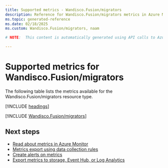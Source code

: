 ```yaml
---
title: Supported metrics - Wandisco.Fusion/migrators
description: Reference for Wandisco.Fusion/migrators metrics in Azure Monitor.
ms.topic: generated-reference
ms.date: 02/18/2025
ms.custom: Wandisco.Fusion/migrators, naam

# NOTE:  This content is automatically generated using API calls to Azure. Any edits made on these files will be overwritten in the next run of the script. 

---
```


  
# Supported metrics for Wandisco.Fusion/migrators
  
The following table lists the metrics available for the Wandisco.Fusion/migrators resource type.  
  
  
[!INCLUDE [headings](~/reusable-content/ce-skilling/azure/includes/azure-monitor/reference/metrics/metrics-headings.md)]  
  
 

[!INCLUDE [Wandisco.Fusion/migrators](~/reusable-content/ce-skilling/azure/includes/azure-monitor/reference/metrics/wandisco-fusion-migrators-metrics-include.md)]  



## Next steps

- [Read about metrics in Azure Monitor](/azure/azure-monitor/data-platform)
- [Metrics export using data collection rules](/azure/azure-monitor/essentials/data-collection-metrics)
- [Create alerts on metrics](/azure/azure-monitor/alerts/alerts-overview)
- [Export metrics to storage, Event Hub, or Log Analytics](/azure/azure-monitor/essentials/platform-logs-overview)
